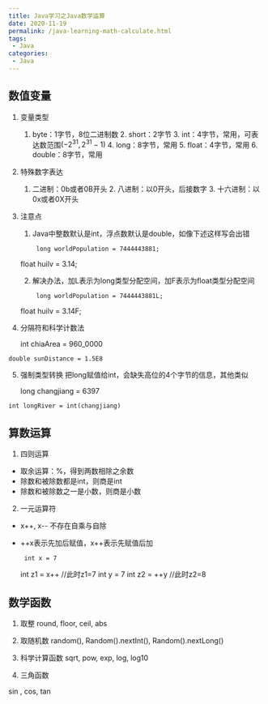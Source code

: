 ```yaml
---
title: Java学习之Java数学运算
date: 2020-11-19
permalink: /java-learning-math-calculate.html
tags:
 - Java
categories:
 - Java
---
```


## 数值变量

  1. 变量类型 
        1. byte：1字节，8位二进制数
            2. short：2字节
                3. int：4字节，常用，可表达数范围$(-2^{31},2^{31}-1)$
                    4. long：8字节，常用
                        5. float：4字节，常用
                            6. double：8字节，常用
  2. 特殊数字表达 
        1. 二进制：0b或者0B开头
            2. 八进制：以0开头，后接数字
                3. 十六进制：以0x或者0X开头
  3. 注意点 
        1. Java中整数默认是int，浮点数默认是double，如像下述这样写会出错 
       
                long worldPopulation = 7444443881;
        float huilv = 3.14;
       

        2. 解决办法，加L表示为long类型分配空间，加F表示为float类型分配空间 
            
                long worldPopulation = 7444443881L;
        float huilv = 3.14F;
       
  4. 分隔符和科学计数法 
        
        int chiaArea = 960_0000

    double sunDistance = 1.5E8


  5. 强制类型转换 把long赋值给int，会缺失高位的4个字节的信息，其他类似 
        
        long changjiang = 6397

    int longRiver = int(changjiang)


## 算数运算

  1. 四则运算

  * 取余运算：%，得到两数相除之余数
  * 除数和被除数都是int，则商是int
  * 除数和被除数之一是小数，则商是小数

  2. 一元运算符

  * x++, x-- 不存在自乘与自除

  * ++x表示先加后赋值，x++表示先赋值后加 
    
         int x = 7
     int z1 = x++  //此时z1=7
     int y = 7
     int z2 = ++y  //此时z2=8


## 数学函数

  1. 取整 round, floor, ceil, abs

  2. 取随机数 random(), Random().nextInt(), Random().nextLong()

  3. 科学计算函数 sqrt, pow, exp, log, log10

  4. 三角函数 

sin , cos, tan

